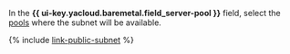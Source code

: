 In the **{{ ui-key.yacloud.baremetal.field_server-pool }}** field, select the [pools](../../../baremetal/concepts/servers.md#server-pools) where the subnet will be available.

{% include [link-public-subnet](link-public-subnet.md) %}